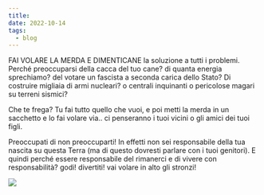 ```yaml
---
title: 
date: 2022-10-14
tags:
  - blog
---
```

FAI VOLARE LA MERDA E DIMENTICANE
la soluzione a tutti i problemi.
Perché preoccuparsi della cacca del tuo cane? di quanta energia sprechiamo? del votare un fascista a seconda carica dello Stato? Di costruire migliaia di armi nucleari? o centrali inquinanti o pericolose magari su terreni sismici?

Che te frega? Tu fai tutto quello che vuoi, e poi metti la merda in un sacchetto e lo fai volare via.. ci penseranno i tuoi vicini o gli amici dei tuoi figli.

Preoccupati di non preoccuparti! In effetti non sei responsabile della tua nascita su questa Terra (ma di questo dovresti parlare con i tuoi genitori).
E quindi perché essere responsabile del rimanerci e di vivere con responsabilità? 
godi! divertiti! vai volare in alto gli stronzi!

![](../../assets/blog/poo.jpg)